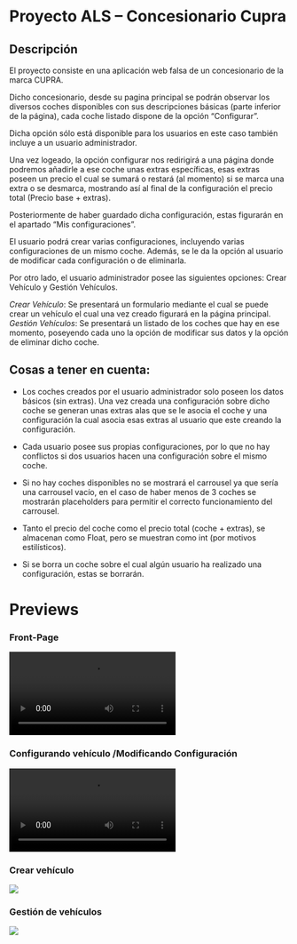 # Proyecto ALS – Concesionario Cupra

## Descripción

El proyecto consiste en una aplicación web falsa de un concesionario de la marca CUPRA.

Dicho concesionario, desde su pagina principal se podrán observar los diversos coches disponibles con sus descripciones básicas (parte inferior de la página), cada coche listado dispone de la opción “Configurar”.

Dicha opción sólo está disponible para los usuarios en este caso también incluye a un usuario administrador.

Una vez logeado, la opción configurar nos redirigirá a una página donde podremos añadirle a ese coche unas extras específicas, esas extras poseen un precio el cual se sumará o restará (al momento) si se marca una extra o se desmarca, mostrando así al final de la configuración el precio total (Precio base + extras).

Posteriormente de haber guardado dicha configuración, estas figurarán en el apartado “Mis configuraciones”.


El usuario podrá crear varias configuraciones, incluyendo varias configuraciones de un mismo coche.
Además, se le da la opción al usuario de modificar cada configuración o de eliminarla.


Por otro lado, el usuario administrador posee las siguientes opciones: Crear Vehículo y Gestión Vehículos.

*Crear Vehículo*: Se presentará un formulario mediante el cual se puede crear un vehículo el cual una vez creado figurará en la página principal.
*Gestión Vehículos*: Se presentará un listado de los coches que hay en ese momento, poseyendo cada uno la opción de modificar sus datos y la opción de eliminar dicho coche.

## Cosas a tener en cuenta: 
*   Los coches creados por el usuario administrador solo poseen los datos básicos (sin extras). Una vez creada una configuración sobre dicho coche se generan unas extras alas que se le asocia el coche y una configuración la cual asocia esas extras al usuario que este creando la configuración.

*   Cada usuario posee sus propias configuraciones, por lo que no hay conflictos si dos usuarios hacen una configuración sobre el mismo coche.

*   Si no hay coches disponibles no se mostrará el carrousel ya que sería una carrousel vacío, en el caso de haber menos de 3 coches se mostrarán placeholders para permitir el correcto funcionamiento del carrousel.

*   Tanto el precio del coche como el precio total (coche + extras), se almacenan como Float, pero se muestran como int (por motivos estilísticos).

*   Si se borra un coche sobre el cual algún usuario ha realizado una configuración, estas se borrarán.

# Previews

### Front-Page

![](https://user-images.githubusercontent.com/67438760/118863375-1c7b6a00-b8df-11eb-9b19-89af606f581d.mp4)


### Configurando vehículo /Modificando Configuración

![](https://user-images.githubusercontent.com/67438760/118863416-2604d200-b8df-11eb-921a-719f08b6dae9.mp4)

### Crear vehículo

<img src="crear.png">

### Gestión de vehículos
<img src="gestion.pnf">
